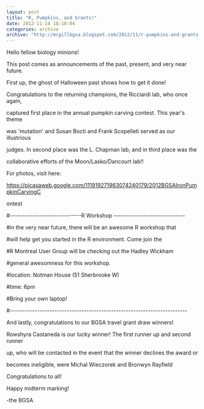```yaml
---
layout: post
title: "R, Pumpkins, and Grants!"
date: 2012-11-14 18:10:04
categories: archive
archive: "http://mcgillbgsa.blogspot.com/2012/11/r-pumpkins-and-grants.html"
---
```


Hello fellow biology minions!  

  

This post comes as announcements of the past, present, and very near future.

First up, the ghost of Halloween past shows how to get it done!

Congratulations to the returning champions, the Ricciardi lab, who once again,

captured first place in the annual pumpkin carving contest. This year's theme

was 'mutation' and Susan Bocti and Frank Scopelleti served as our illustrious

judges. In second place was the L. Chapman lab, and in third place was the

collaborative efforts of the Moon/Lasko/Dancourt lab!!  

  

For photos, visit here:  

https://picasaweb.google.com/111919271963074240179/2012BGSAIronPumpkinCarvingC

ontest  

  

#-----------------------------R Workshop -----------------------------  

#in the very near future, there will be an awesome R workshop that  

#will help get you started in the R environment. Come join the  

#R Montreal User Group will be checking out the Hadley Wickham  

#general awesomness for this workshop.  

  

#location: Notman House (51 Sherbrooke W)  

#time: 6pm  

#Bring your own laptop!  

  

#------------------------------------------------------------------------  

  

And lastly, congratulations to our BGSA travel grant draw winners!  

  

Rowshyra Castaneda is our lucky winner! The first runner up and second runner

up, who will be contacted in the event that the winner declines the award or

becomes ineligible, were Michal Wieczorek and Bronwyn Rayfield  

  

Congratulations to all!  

  

Happy midterm marking!  

  

-the BGSA




    